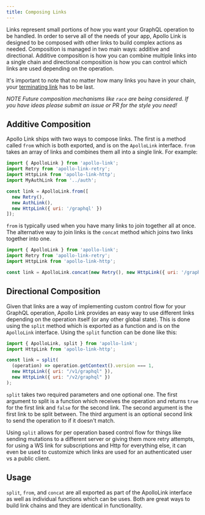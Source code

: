 ```yaml
---
title: Composing Links
---
```


Links represent small portions of how you want your GraphQL operation to be handled. In order to serve all of the needs of your app, Apollo Link is designed to be composed with other links to build complex actions as needed. Composition is managed in two main ways: additive and directional. Additive composition is how you can combine multiple links into a single chain and directional composition is how you can control which links are used depending on the operation.

It's important to note that no matter how many links you have in your chain, your [terminating link](./overview.html#terminating) has to be last.

*NOTE Future composition mechanisms like `race` are being considered. If you have ideas please submit an issue or PR for the style you need!*

<h2 id="additive">Additive Composition</h2>

Apollo Link ships with two ways to compose links. The first is a method called `from` which is both exported, and is on the `ApolloLink` interface. `from` takes an array of links and combines them all into a single link. For example:

```js
import { ApolloLink } from 'apollo-link';
import Retry from 'apollo-link-retry';
import HttpLink from 'apollo-link-http';
import MyAuthLink from '../auth';

const link = ApolloLink.from([
  new Retry(),
  new AuthLink(),
  new HttpLink({ uri: '/graphql' })
]);
```

`from` is typically used when you have many links to join together all at once. The alternative way to join links is the `concat` method which joins two links together into one.


```js
import { ApolloLink } from 'apollo-link';
import Retry from 'apollo-link-retry';
import HttpLink from 'apollo-link-http';

const link = ApolloLink.concat(new Retry(), new HttpLink({ uri: '/graphql' }));
```

<h2 id="directional">Directional Composition</h2>

Given that links are a way of implementing custom control flow for your GraphQL operation, Apollo Link provides an easy way to use different links depending on the operation itself (or any other global state). This is done using the `split` method which is exported as a function and is on the `ApolloLink` interface. Using the `split` function can be done like this:

```js
import { ApolloLink, split } from 'apollo-link';
import HttpLink from 'apollo-link-http';

const link = split(
  (operation) => operation.getContext().version === 1,
  new HttpLink({ uri: "/v1/graphql" }),
  new HttpLink({ uri: "/v2/graphql" })
);
```

`split` takes two required parameters and one optional one. The first argument to split is a function which receives the operation and returns `true` for the first link and `false` for the second link. The second argument is the first link to be split between. The third argument is an optional second link to send the operation to if it doesn't match.

Using `split` allows for per operation based control flow for things like sending mutations to a different server or giving them more retry attempts, for using a WS link for subscriptions and Http for everything else, it can even be used to customize which links are used for an authenticated user vs a public client.

<h2 id="usage">Usage</h2>

`split`, `from`, and `concat` are all exported as part of the ApolloLink interface as well as individual functions which can be uses. Both are great ways to build link chains and they are identical in functionality.

